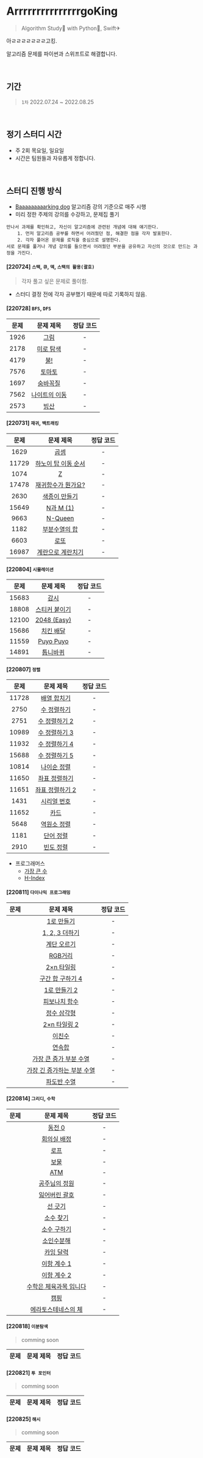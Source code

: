 # ArrrrrrrrrrrrrrrgoKing
> Algorithm Study📒 with Python🐍, Swift✈

아ㄹㄹㄹㄹㄹㄹㄹ고킹.

알고리즘 문제를 파이썬과 스위프트로 해결합니다.

<br>

## 기간
> `1차` 2022.07.24 ~ 2022.08.25

<br>

## 정기 스터디 시간
* 주 2회 목요일, 일요일
* 시간은 팀원들과 자유롭게 정합니다.
    
<br>

## 스터디 진행 방식
* [Baaaaaaaaarking dog](https://github.com/encrypted-def/basic-algo-lecture) 알고리즘 강의 기준으로 매주 시행
* 미리 정한 주제의 강의를 수강하고, 문제집 풀기

```
만나서 과제를 확인하고, 자신이 알고리즘에 관련된 개념에 대해 얘기한다.
    1. 먼저 알고리즘 공부를 하면서 어려웠던 점, 해결한 점을 각자 발표한다.
    2. 각자 풀어온 문제를 로직을 중심으로 설명한다. 
서로 문제를 풀거나 개념 강의를 들으면서 어려웠던 부분을 공유하고 자신의 것으로 만드는 과정을 가진다.
```

#### [220724] `스택`, `큐`, `덱`, `스택의 활용(괄호)`
> 각자 풀고 싶은 문제로 풀이함. 
* 스터디 결정 전에 각자 공부했기 때문에 따로 기록하지 않음.

#### [220728] `BFS`, `DFS`
| 문제 | 문제 제목 | 정답 코드 | 
|:---:|:------:|:-------:|
| 1926 | [그림](https://www.acmicpc.net/problem/1926) | - |
| 2178 | [미로 탐색](https://www.acmicpc.net/problem/2178) | - |
| 4179 | [불!](https://www.acmicpc.net/problem/4179) | - |
| 7576 | [토마토](https://www.acmicpc.net/problem/7576) | - |
| 1697 | [숨바꼭질](https://www.acmicpc.net/problem/1697) | - |
| 7562 | [나이트의 이동](https://www.acmicpc.net/problem/7562) | - |
| 2573 | [빙산](https://www.acmicpc.net/problem/2573) | - |

#### [220731] `재귀`, `백트래킹`
| 문제 | 문제 제목 | 정답 코드 | 
|:---:|:------:|:-------:|
| 1629  | [곱셈](https://www.acmicpc.net/problem/1629) |- |
| 11729 | [하노이 탑 이동 순서](https://www.acmicpc.net/problem/11729) |- |
| 1074  | [Z](https://www.acmicpc.net/problem/1074) |- |
| 17478 | [재귀함수가 뭔가요?](https://www.acmicpc.net/problem/17478) |- |
| 2630  | [색종이 만들기](https://www.acmicpc.net/problem/2630) |- |
| 15649 | [N과 M (1)](https://www.acmicpc.net/problem/15649) |- |
| 9663  | [N-Queen](https://www.acmicpc.net/problem/9663) |- |
| 1182  | [부분수열의 합](https://www.acmicpc.net/problem/1182) |- |
| 6603  | [로또](https://www.acmicpc.net/problem/6603) |- |
| 16987 | [계란으로 계란치기](https://www.acmicpc.net/problem/16987) |- |

#### [220804] `시뮬레이션`
| 문제 | 문제 제목 | 정답 코드 | 
|:---:|:------:|:-------:|
| 15683 | [감시](https://www.acmicpc.net/problem/15683) | - |
| 18808 | [스티커 붙이기](https://www.acmicpc.net/problem/18808) | - |
| 12100 | [2048 (Easy)](https://www.acmicpc.net/problem/12100) | - |
| 15686 | [치킨 배달](https://www.acmicpc.net/problem/15686) | - |
| 11559 | [Puyo Puyo](https://www.acmicpc.net/problem/11559) | - |
| 14891 | [톱니바퀴](https://www.acmicpc.net/problem/14891) | - |

#### [220807] `정렬`
| 문제 | 문제 제목 | 정답 코드 | 
|:---:|:------:|:-------:|
| 11728 | [배열 합치기](https://www.acmicpc.net/problem/11728) | - |
| 2750  | [수 정렬하기](https://www.acmicpc.net/problem/2750) | - |
| 2751  | [수 정렬하기 2](https://www.acmicpc.net/problem/2751) | - |
| 10989 | [수 정렬하기 3](https://www.acmicpc.net/problem/10989) | - |
| 11932 | [수 정렬하기 4](https://www.acmicpc.net/problem/11931) | - |
| 15688 | [수 정렬하기 5](https://www.acmicpc.net/problem/15688) | - |
| 10814 | [나이순 정렬](https://www.acmicpc.net/problem/10814) | - |
| 11650 | [좌표 정렬하기](https://www.acmicpc.net/problem/11650) | - |
| 11651 | [좌표 정렬하기 2](https://www.acmicpc.net/problem/11651) | - |
| 1431  | [시리얼 번호](https://www.acmicpc.net/problem/1431) | - |
| 11652 | [카드](https://www.acmicpc.net/problem/11652) | - |
| 5648  | [역원소 정렬](https://www.acmicpc.net/problem/5648) | - |
| 1181  | [단어 정렬](https://www.acmicpc.net/problem/1181) | - |
| 2910  | [빈도 정렬](https://www.acmicpc.net/problem/2910) | - |

* 프로그래머스
    * [가장 큰 수](https://school.programmers.co.kr/learn/courses/30/lessons/42746)
    * [H-Index](https://school.programmers.co.kr/learn/courses/30/lessons/42747)

#### [220811] `다이나믹 프로그래밍`
| 문제 | 문제 제목 | 정답 코드 | 
|:---:|:------:|:-------:|
|| [1로 만들기](https://www.acmicpc.net/problem/1463) | - |
|| [1, 2, 3 더하기](https://www.acmicpc.net/problem/9095) | - |
|| [계단 오르기](https://www.acmicpc.net/problem/2579) | - |
|| [RGB거리](https://www.acmicpc.net/problem/1149) | - |
|| [2×n 타일링](https://www.acmicpc.net/problem/11726) | - |
|| [구간 합 구하기 4](https://www.acmicpc.net/problem/11659) | - |
|| [1로 만들기 2](https://www.acmicpc.net/problem/12852) | - |
|| [피보나치 함수](https://www.acmicpc.net/problem/1003) | - |
|| [정수 삼각형](https://www.acmicpc.net/problem/1932) | - |
|| [2×n 타일링 2](https://www.acmicpc.net/problem/11727) | - |
|| [이친수](https://www.acmicpc.net/problem/2193) | - |
|| [연속합](https://www.acmicpc.net/problem/1912) | - |
|| [가장 큰 증가 부분 수열](https://www.acmicpc.net/problem/11055) | - |
|| [가장 긴 증가하는 부분 수열](https://www.acmicpc.net/problem/11053) | - |
|| [파도반 수열](https://www.acmicpc.net/problem/9461) | - |

#### [220814] `그리디`, `수학`
| 문제 | 문제 제목 | 정답 코드 | 
|:---:|:------:|:-------:|
|| [동전 0](https://www.acmicpc.net/problem/11047) | - |
|| [회의실 배정](https://www.acmicpc.net/problem/1931) | - |
|| [로프](https://www.acmicpc.net/problem/2217) | - |
|| [보물](https://www.acmicpc.net/problem/1026) | - |
|| [ATM](https://www.acmicpc.net/problem/11399) | - |
|| [공주님의 정원](https://www.acmicpc.net/problem/2457) | - |
|| [잃어버린 괄호](https://www.acmicpc.net/problem/1541) | - |
|| [선 긋기](https://www.acmicpc.net/problem/2170) | - |
|| [소수 찾기](https://www.acmicpc.net/problem/1978) | - |
|| [소수 구하기](https://www.acmicpc.net/problem/1929) | - |
|| [소인수분해](https://www.acmicpc.net/problem/11653) | - |
|| [카잉 달력](https://www.acmicpc.net/problem/6064) | - |
|| [이항 계수 1](https://www.acmicpc.net/problem/11050) | - |
|| [이항 계수 2](https://www.acmicpc.net/problem/11051) | - |
|| [수학은 체육과목 입니다](https://www.acmicpc.net/problem/15894) | - |
|| [캠핑](https://www.acmicpc.net/problem/4796) | - |
|| [에라토스테네스의 체](https://www.acmicpc.net/problem/2960) | - |

#### [220818] `이분탐색`
> comming soon

| 문제 | 문제 제목 | 정답 코드 | 
|:---:|:------:|:-------:|

#### [220821] `투 포인터` 
> comming soon

| 문제 | 문제 제목 | 정답 코드 | 
|:---:|:------:|:-------:|

#### [220825] `해시` 
> comming soon

| 문제 | 문제 제목 | 정답 코드 | 
|:---:|:------:|:-------:|

